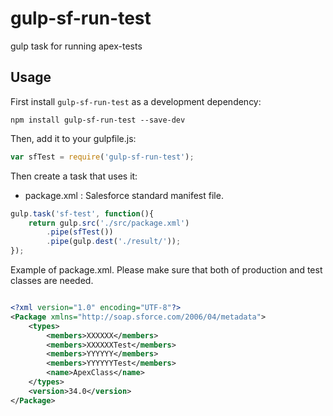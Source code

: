 # gulp-sf-run-test
gulp task for running apex-tests

## Usage


First install `gulp-sf-run-test` as a development dependency:

```shell
npm install gulp-sf-run-test --save-dev
```

Then, add it to your gulpfile.js:

```javascript
var sfTest = require('gulp-sf-run-test');
```

Then create a task that uses it:
 - package.xml : Salesforce standard manifest file.

```javascript
gulp.task('sf-test', function(){
    return gulp.src('./src/package.xml')
        .pipe(sfTest())
        .pipe(gulp.dest('./result/'));
});
```

Example of package.xml. Please make sure that both of production and test classes are needed.  

```xml

<?xml version="1.0" encoding="UTF-8"?>
<Package xmlns="http://soap.sforce.com/2006/04/metadata">
    <types>
        <members>XXXXXX</members>
        <members>XXXXXXTest</members>
        <members>YYYYYY</members>
        <members>YYYYYYTest</members>
        <name>ApexClass</name>
    </types>
    <version>34.0</version>
</Package>
```
